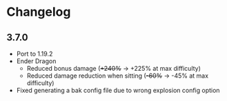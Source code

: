 # Changelog

## 3.7.0
* Port to 1.19.2
* Ender Dragon
  * Reduced bonus damage (~~+240%~~ -> +225% at max difficulty)
  * Reduced damage reduction when sitting (~~-60%~~ -> -45% at max difficulty)
* Fixed generating a bak config file due to wrong explosion config option